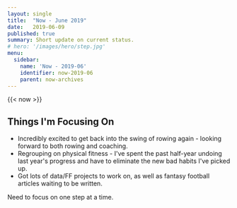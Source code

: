 ```yaml
---
layout: single
title:  "Now - June 2019"
date:   2019-06-09
published: true
summary: Short update on current status. 
# hero: '/images/hero/step.jpg'
menu:
  sidebar:
    name: 'Now - 2019-06'
    identifier: now-2019-06
    parent: now-archives
---
```


{{< now >}}

## Things I'm Focusing On

- Incredibly excited to get back into the swing of rowing again - looking forward to both rowing and coaching.
- Regrouping on physical fitness - I've spent the past half-year undoing last year's progress and have to eliminate the new bad habits I've picked up.
- Got lots of data/FF projects to work on, as well as fantasy football articles waiting to be written.

Need to focus on one step at a time.
